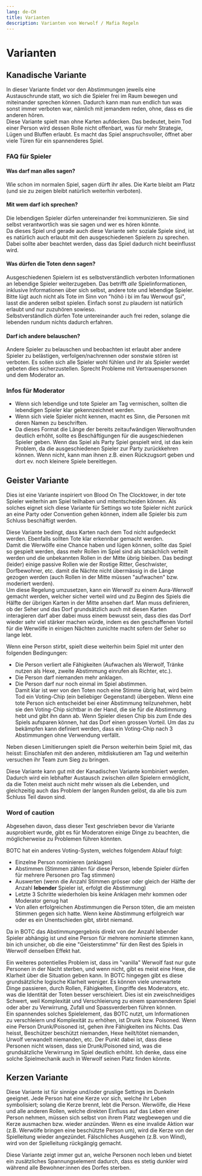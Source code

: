 ```yaml
---
lang: de-CH
title: Varianten
description: Varianten von Werwolf / Mafia Regeln
---
```


# Varianten

## Kanadische Variante

In dieser Variante findet vor den Abstimmungen jeweils eine Austauschrunde statt, wo sich die Spieler frei im Raum bewegen und miteinander sprechen können. Dadurch kann man nun endlich tun was sonst immer verboten war, nämlich mit jemandem reden, ohne, dass es die anderen hören.  
Diese Variante spielt man ohne Karten aufdecken. Das bedeutet, beim Tod einer Person wird dessen Rolle nicht offenbart, was für mehr Strategie, Lügen und Bluffen erlaubt. Es macht das Spiel anspruchsvoller, öffnet aber viele Türen für ein spannenderes Spiel.

### FAQ für Spieler

#### Was darf man alles sagen?

Wie schon im normalen Spiel, sagen dürft ihr alles. Die Karte bleibt am Platz (und sie zu zeigen bleibt natürlich weiterhin verboten).

#### Mit wem darf ich sprechen?

Die lebendigen Spieler dürfen untereinander frei kommunizieren. Sie sind selbst verantwortlich was sie sagen und wer es hören könnte.  
Da dieses Spiel und gerade auch diese Variante sehr soziale Spiele sind, ist es natürlich auch erlaubt mit den ausgeschiedenen Spielern zu sprechen. Dabei sollte aber beachtet werden, dass das Spiel dadurch nicht beeinflusst wird.

#### Was dürfen die Toten denn sagen?

Ausgeschiedenen Spielern ist es selbstverständlich verboten Informationen an lebendige Spieler weiterzugeben. Das betrifft _alle_ Spielinformationen, inklusive Informationen über sich selbst, andere tote und lebendige Spieler. Bitte lügt auch nicht als Tote im Sinn von "höhö i bi im fau Werwouf gsi", lasst die anderen selbst spielen. Einfach sonst zu plaudern ist natürlich erlaubt und nur zuzuhören sowieso.  
Selbstverständlich dürfen Tote untereinander auch frei reden, solange die lebenden rundum nichts dadurch erfahren.

#### Darf ich andere belauschen?

Andere Spieler zu belauschen und beobachten ist erlaubt aber andere Spieler zu belästigen, verfolgen/nachrennen oder sonstwie stören ist verboten. Es sollen sich alle Spieler wohl fühlen und ihr als Spieler werdet gebeten dies sicherzustellen. Sprecht Probleme mit Vertrauenspersonen und dem Moderator an.

### Infos für Moderator

- Wenn sich lebendige und tote Spieler am Tag vermischen, sollten die lebendigen Spieler klar gekennzeichnet werden.
- Wenn sich viele Spieler nicht kennen, macht es Sinn, die Personen mit deren Namen zu beschriften.
- Da dieses Format die Länge der bereits zeitaufwändigen Werwolfrunden deutlich erhöht, sollte es Beschäftigungen für die ausgeschiedenen Spieler geben. Wenn das Spiel als Party Spiel gespielt wird, ist das kein Problem, da die ausgeschiedenen Spieler zur Party zurückkehren können. Wenn nicht, kann man ihnen z.B. einen Rückzugsort geben und dort ev. noch kleinere Spiele bereitlegen.

## Geister Variante

Dies ist eine Variante inspiriert von Blood On The Clocktower, in der tote Spieler weiterhin am Spiel teilhaben und mitentscheiden können. Als solches eignet sich diese Variante für Settings wo tote Spieler nicht zurück an eine Party oder Convention gehen können, indem alle Spieler bis zum Schluss beschäftigt werden.

Diese Variante bedingt, dass Karten nach dem Tod nicht aufgedeckt werden. Ebenfalls sollten Tote klar erkennbar gemacht werden. \
Damit die Werwölfe eine Chance haben und lügen können, sollte das Spiel so gespielt werden, dass mehr Rollen im Spiel sind als tatsächlich verteilt werden und die unbekannten Rollen in der Mitte übrig bleiben.
Das bedingt (leider) einige passive Rollen wie der Rostige Ritter, Geschwister, Dorfbewohner, etc. damit die Nächte nicht übermässig in die Länge gezogen werden (auch Rollen in der Mitte müssen "aufwachen" bzw. moderiert werden). \
Um diese Regelung umzusetzen, kann ein Werwolf zu einem Aura-Werwolf gemacht werden, welcher sicher verteil wird und zu Beginn des Spiels die Hälfte der übrigen Karten in der Mitte ansehen darf. Man muss definieren, ob der Seher und das Dorf grundsätzlich auch mit diesen Karten interagieren darf aber dabei muss einem bewusst sein, dass dies das Dorf wieder sehr viel stärker machen würde, indem es den geschaffenen Vorteil für die Werwölfe in einigen Nächten zunichte macht sofern der Seher so lange lebt.

Wenn eine Person stirbt, spielt diese weiterhin beim Spiel mit unter den folgenden Bedingungen:

- Die Person verliert alle Fähigkeiten (Aufwachen als Werwolf, Tränke nutzen als Hexe, zweite Abstimmung einrufen als Richter, etc.).
- Die Person darf niemanden mehr anklagen.
- Die Person darf nur noch einmal im Spiel abstimmen. \
  Damit klar ist wer von den Toten noch eine Stimme übrig hat, wird beim Tod ein Voting-Chip (ein beliebiger Gegenstand) übergeben. Wenn eine tote Person sich entscheidet bei einer Abstimmung teilzunehmen, hebt sie den Voting-Chip sichtbar in der Hand, die sie für die Abstimmung hebt und gibt ihn dann ab. Wenn Spieler diesen Chip bis zum Ende des Spiels aufsparen können, hat das Dorf einen grossen Vorteil. Um das zu bekämpfen kann definiert werden, dass ein Voting-Chip nach 3 Abstimmungen ohne Verwendung verfällt.

Neben diesen Limitierungen spielt die Person weiterhin beim Spiel mit, das heisst: Einschlafen mit den anderen, mitdiskutieren am Tag und weiterhin versuchen ihr Team zum Sieg zu bringen.

Diese Variante kann gut mit der Kanadischen Variante kombiniert werden. Dadurch wird ein lebhafter Austausch zwischen _allen_ Spielern ermöglicht, da die Toten meist auch nicht mehr wissen als die Lebenden, und gleichzeitig auch das Problem der langen Runden gelöst, da alle bis zum Schluss Teil davon sind.

### Word of caution

Abgesehen davon, dass dieser Text geschrieben bevor die Variante ausprobiert wurde, gibt es für Moderatoren einige Dinge zu beachten, die möglicherweise zu Problemen führen könnten.

BOTC hat ein anderes Voting-System, welches folgendem Ablauf folgt:

- Einzelne Person nominieren (anklagen)
- Abstimmen (Stimmen zählen für diese Person, lebende Spieler dürfen für mehrere Personen pro Tag stimmen)
- Auswerten (wenn die Anzahl Stimmen grösser oder gleich der Hälfte der Anzahl **lebender** Spieler ist, erfolgt die Abstimmung)
- Letzte 3 Schritte wiederholen bis keine Anklagen mehr kommen oder Moderator genug hat
- Von allen erfolgreichen Abstimmungen die Person töten, die am meisten Stimmen gegen sich hatte. Wenn keine Abstimmung erfolgreich war oder es ein Unentschieden gibt, stirbt niemand.

Da in BOTC das Abstimmungergebnis direkt von der Anzahl lebender Spieler abhängig ist und eine Person für mehrere nominierte stimmen kann, bin ich unsicher, ob die eine "Geisterstimme" für den Rest des Spiels in Werwolf denselben Effekt hat.

Ein weiteres potentielles Problem ist, dass im "vanilla" Werwolf fast nur gute Personen in der Nacht sterben, und wenn nicht, gibt es meist eine Hexe, die Klarheit über die Situation geben kann. In BOTC hingegen gibt es diese grundsätzliche logische Klarheit weniger. Es können viele unerwartete Dinge passieren, durch Rollen, Fähigkeiten, Eingriffe des Moderators, etc. was die Identität der Toten besser verschleiert. Dies ist ein zweischneidiges Schwert, weil Komplexität und Verschleierung zu einem spannenderen Spiel oder aber zu Verwirrung, Zufall und Spassverderben führen können. \
Ein spannendes solches Spielelement, das BOTC nutzt, um Informationen zu verschleiern und Komplexität zu erhöhen, ist Drunk bzw. Poisoned. Wenn eine Person Drunk/Poisoned ist, gehen ihre Fähigkeiten ins Nichts. Das heisst, Beschützer beschützt niemanden, Hexe heilt/tötet niemanden, Urwolf verwandelt niemanden, etc. Der Punkt dabei ist, dass diese Personen nicht wissen, dass sie Drunk/Poisoned sind, was die grundsätzliche Verwirrung im Spiel deutlich erhöht. Ich denke, dass eine solche Spielmechanik auch in Werwolf seinen Platz finden könnte.

## Kerzen Variante

Diese Variante ist für sinnige und/oder gruslige Settings im Dunkeln geeignet. Jede Person hat eine Kerze vor sich, welche ihr Leben symbolisiert; solang die Kerze brennt, lebt die Person. Werwölfe, die Hexe und alle anderen Rollen, welche direkten Einfluss auf das Leben einer Person nehmen, müssen sich selbst von ihrem Platz wegbewegen und die Kerze ausmachen bzw. wieder anzünden. Wenn es eine invalide Aktion war (z.B. Werwölfe bringen eine beschützte Person um), wird die Kerze von der Spielleitung wieder angezündet. Fälschliches Ausgehen (z.B. von Wind), wird von der Spielleitung rückgängig gemacht.

Diese Variante zeigt immer gut an, welche Personen noch leben und bietet ein zusätzliches Spannungselement dadurch, dass es stetig dunkler wird während alle Bewohner:innen des Dorfes sterben.
